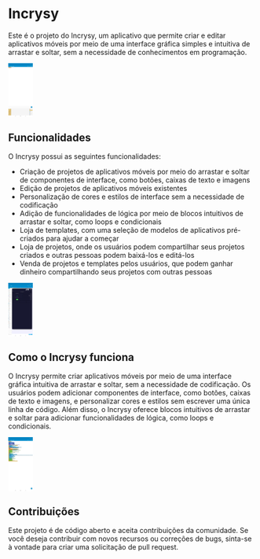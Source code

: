 # Incrysy

Este é o projeto do Incrysy, um aplicativo que permite criar e editar aplicativos móveis por meio de uma interface gráfica simples e intuitiva de arrastar e soltar, sem a necessidade de conhecimentos em programação.

<div style="display:flex">
    <img src="img/01.jpg" style="max-width: 10%;">
</div>

## Funcionalidades

O Incrysy possui as seguintes funcionalidades:

- Criação de projetos de aplicativos móveis por meio do arrastar e soltar de componentes de interface, como botões, caixas de texto e imagens
- Edição de projetos de aplicativos móveis existentes
- Personalização de cores e estilos de interface sem a necessidade de codificação
- Adição de funcionalidades de lógica por meio de blocos intuitivos de arrastar e soltar, como loops e condicionais
- Loja de templates, com uma seleção de modelos de aplicativos pré-criados para ajudar a começar
- Loja de projetos, onde os usuários podem compartilhar seus projetos criados e outras pessoas podem baixá-los e editá-los
- Venda de projetos e templates pelos usuários, que podem ganhar dinheiro compartilhando seus projetos com outras pessoas

<div style="display:flex">
    <img src="img/02.jpg" style="max-width: 10%;">
</div>

## Como o Incrysy funciona

O Incrysy permite criar aplicativos móveis por meio de uma interface gráfica intuitiva de arrastar e soltar, sem a necessidade de codificação. Os usuários podem adicionar componentes de interface, como botões, caixas de texto e imagens, e personalizar cores e estilos sem escrever uma única linha de código. Além disso, o Incrysy oferece blocos intuitivos de arrastar e soltar para adicionar funcionalidades de lógica, como loops e condicionais.

<div style="display:flex">
    <img src="img/03.jpg" style="max-width: 10%;">
</div>

## Contribuições

Este projeto é de código aberto e aceita contribuições da comunidade. Se você deseja contribuir com novos recursos ou correções de bugs, sinta-se à vontade para criar uma solicitação de pull request.
